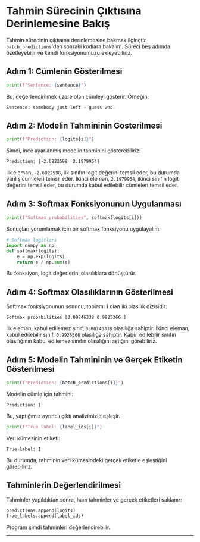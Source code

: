 # Tahmin Sürecinin Çıktısına Derinlemesine Bakış

Tahmin sürecinin çıktısına derinlemesine bakmak ilginçtir. `batch_predictions`'dan sonraki kodlara bakalım. Süreci beş adımda özetleyebilir ve kendi fonksiyonumuzu ekleyebiliriz.

## Adım 1: Cümlenin Gösterilmesi
```python
print(f"Sentence: {sentence}")
```
Bu, değerlendirilmek üzere olan cümleyi gösterir. Örneğin:
```
Sentence: somebody just left - guess who.
```

## Adım 2: Modelin Tahmininin Gösterilmesi
```python
print(f"Prediction: {logits[i]}")
```
Şimdi, ince ayarlanmış modelin tahminini gösterebiliriz:
```
Prediction: [-2.6922598  2.1979954]
```
İlk eleman, `-2.6922598`, ilk sınıfın logit değerini temsil eder, bu durumda yanlış cümleleri temsil eder. İkinci eleman, `2.1979954`, ikinci sınıfın logit değerini temsil eder, bu durumda kabul edilebilir cümleleri temsil eder.

## Adım 3: Softmax Fonksiyonunun Uygulanması
```python
print(f"Softmax probabilities", softmax(logits[i]))
```
Sonuçları yorumlamak için bir softmax fonksiyonu uygulayalım. 
```python
# Softmax logitleri
import numpy as np
def softmax(logits):
    e = np.exp(logits)
    return e / np.sum(e)
```
Bu fonksiyon, logit değerlerini olasılıklara dönüştürür.

## Adım 4: Softmax Olasılıklarının Gösterilmesi
Softmax fonksiyonunun sonucu, toplamı 1 olan iki olasılık dizisidir:
```
Softmax probabilities [0.00746338 0.9925366 ]
```
İlk eleman, kabul edilemez sınıf, `0.00746338` olasılığa sahiptir. İkinci eleman, kabul edilebilir sınıf, `0.9925366` olasılığa sahiptir. Kabul edilebilir sınıfın olasılığının kabul edilemez sınıfın olasılığını aştığını görebiliriz.

## Adım 5: Modelin Tahmininin ve Gerçek Etiketin Gösterilmesi
```python
print(f"Prediction: {batch_predictions[i]}")
```
Modelin cümle için tahmini:
```
Prediction: 1
```
Bu, yaptığımız ayrıntılı çıktı analizimizle eşleşir.
```python
print(f"True label: {label_ids[i]}")
```
Veri kümesinin etiketi:
```
True label: 1
```
Bu durumda, tahminin veri kümesindeki gerçek etiketle eşleştiğini görebiliriz.

## Tahminlerin Değerlendirilmesi
Tahminler yapıldıktan sonra, ham tahminler ve gerçek etiketleri saklanır:
```python
predictions.append(logits)
true_labels.append(label_ids)
```
Program şimdi tahminleri değerlendirebilir.

---

